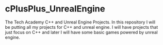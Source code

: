 # cPlusPlus_UnrealEngine
The Tech Academy C++ and Unreal Engine Projects.
In this repository I will  be putting all my projects for C++ and unreal engine. I will have projects that just focus on C++ and later I will have some basic games powered by unreal engine.
